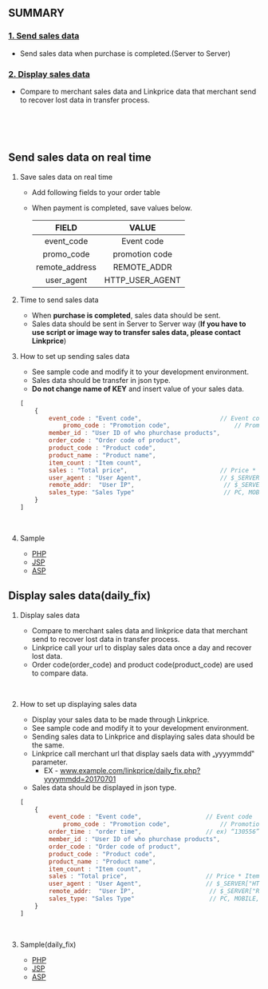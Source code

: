## SUMMARY

### [](#Landing-Page)

### [1. Send sales data](#send-data)

*   Send sales data when purchase is completed.(Server to Server)

### [2. Display sales data](#daily-fix)

*   Compare to merchant sales data and Linkprice data that merchant send to recover
    lost data in transfer process.

<br />
<br />
<br />

## <a name="send-data"></a>Send sales data on real time

1.  Save sales data on real time

    *   Add following fields to your order table

    *   When payment is completed, save values below.

        |     FIELD      |      VALUE      |
        | :------------: | :-------------: |
        |   event_code   |   Event code    |
        |   promo_code   | promotion code  |
        | remote_address |   REMOTE_ADDR   |
        |   user_agent   | HTTP_USER_AGENT |

2.  Time to send sales data

    *   When **purchase is completed**, sales data should be sent. 
    *   Sales data should be sent in Server to Server way (**If you have to use script or image way to transfer sales data, please contact Linkprice**)

3.  How to set up sending sales data

    *   See sample code and modify it to your development environment.
    *   Sales data should be transfer in json type.
    *   **Do not change name of KEY** and insert value of your sales data.

    ```javascript
    [
        {
    	    event_code : "Event code",                      // Event code
                promo_code : "Promotion code",                  // Promotion code
    	    member_id : "User ID of who phurchase products",	
    	    order_code : "Order code of product",			
    	    product_code : "Product code",				
    	    product_name : "Product name",				
    	    item_count : "Item count",				
    	    sales : "Total price",                          // Price * Item count
    	    user_agent : "User Agent",                      // $_SERVER["HTTP_USER_AGENT"]
    	    remote_addr:  "User IP",                         // $_SERVER["REMOTE_ADDR"]
    	    sales_type: "Sales Type"                         // PC, MOBILE, IOS, AND, APP(Choose 1, Option)
        }
    ]
    ```

    ​


1.  Sample
    * [PHP](https://github.com/linkprice/MerchantSetup/blob/master/CPS%20-%20Promo%20code/PHP/index.php)
    * [JSP](https://github.com/linkprice/MerchantSetup/blob/master/CPS%20-%20Promo%20code/JSP/index.jsp)
    * [ASP](https://github.com/linkprice/MerchantSetup/blob/master/CPS%20-%20Promo%20code/ASP/index.asp)

## <a name="daily-fix"></a>Display sales data(daily_fix)

1.  Display sales data

    *   Compare to merchant sales data and linkprice data that merchant send to recover lost data in transfer process.
    *   Linkprice call your url to display sales data once a day and recover lost data.
    *   Order code(order_code) and product code(product_code) are used to compare data.

    ​

2.  How to set up displaying sales data

    *   Display your sales data to be made through Linkprice.
    *   See sample code and modify it to your development environment.
    *   Sending sales data to Linkprice and displaying sales data should be the same.
    *   Linkprice call merchant url that display saels data with „yyyymmdd‟ parameter.
        *   EX -  www.example.com/linkprice/daily_fix.php?yyyymmdd=20170701
    *   Sales data should be displayed in json type.

    ```javascript
    [
        {
    	    event_code : "Event code",                  // Event code
                promo_code : "Promotion code",              // Promotion code
    	    order_time : "order time",                  // ex) “130556”
    	    member_id : "User ID of who phurchase products",	
    	    order_code : "Order code of product",			
    	    product_code : "Product code",				
    	    product_name : "Product name",				
    	    item_count : "Item count",				
    	    sales : "Total price",                      // Price * Item count
    	    user_agent : "User Agent",                  // $_SERVER["HTTP_USER_AGENT"]
    	    remote_addr:  "User IP",                     // $_SERVER["REMOTE_ADDR"]
    	    sales_type: "Sales Type"                     // PC, MOBILE, IOS, AND, APP(Choose 1, Option)
        }
    ]
    ```

    ​

3.  Sample(daily_fix)

    * [PHP](https://github.com/linkprice/MerchantSetup/blob/master/CPS%20-%20Promo%20code/PHP/daily_fix.php)
    * [JSP](https://github.com/linkprice/MerchantSetup/blob/master/CPS%20-%20Promo%20code/JSP/daily_fix.jsp)
    * [ASP](https://github.com/linkprice/MerchantSetup/blob/master/CPS%20-%20Promo%20code/ASP/daily_fix.asp)

